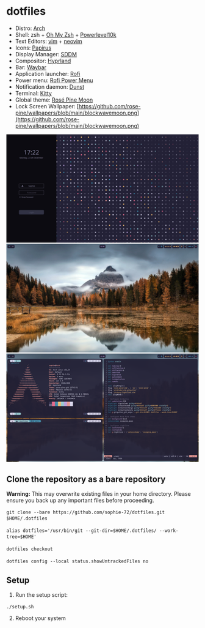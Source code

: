 # dotfiles
- Distro: [Arch](https://archlinux.org/)
- Shell: zsh + [Oh My Zsh](https://ohmyz.sh/) + [Powerlevel10k](https://github.com/romkatv/powerlevel10k)
- Text Editors: [vim](https://www.vim.org/) + [neovim](https://neovim.io/)
- Icons: [Papirus](https://github.com/PapirusDevelopmentTeam/papirus-icon-theme)
- Display Manager: [SDDM](https://github.com/sddm/sddm/)
- Compositor: [Hyprland](https://hyprland.org/)
- Bar: [Waybar](https://github.com/Alexays/Waybar)
- Application launcher: [Rofi](https://github.com/lbonn/rofi)
- Power menu: [Rofi Power Menu](https://github.com/jluttine/rofi-power-menu)
- Notification daemon: [Dunst](https://github.com/dunst-project/dunst)
- Terminal: [Kitty](https://github.com/kovidgoyal/kitty)
- Global theme: [Rosé Pine Moon](https://rosepinetheme.com/)
- Lock Screen Wallpaper: [https://github.com/rose-pine/wallpapers/blob/main/blockwavemoon.png](https://github.com/rose-pine/wallpapers/blob/main/blockwavemoon.png)

![](screenshots/Hyprland/SDDM.png)
![](screenshots/Hyprland/Desktop.png)
![](screenshots/Hyprland/Kitty.png)


## Clone the repository as a bare repository

**Warning:** This may overwrite existing files in your home directory. Please ensure you back up any important files before proceeding.

```
git clone --bare https://github.com/sophie-72/dotfiles.git $HOME/.dotfiles

alias dotfiles='/usr/bin/git --git-dir=$HOME/.dotfiles/ --work-tree=$HOME'

dotfiles checkout

dotfiles config --local status.showUntrackedFiles no
```

## Setup

1. Run the setup script:

```
./setup.sh
```

2. Reboot your system


